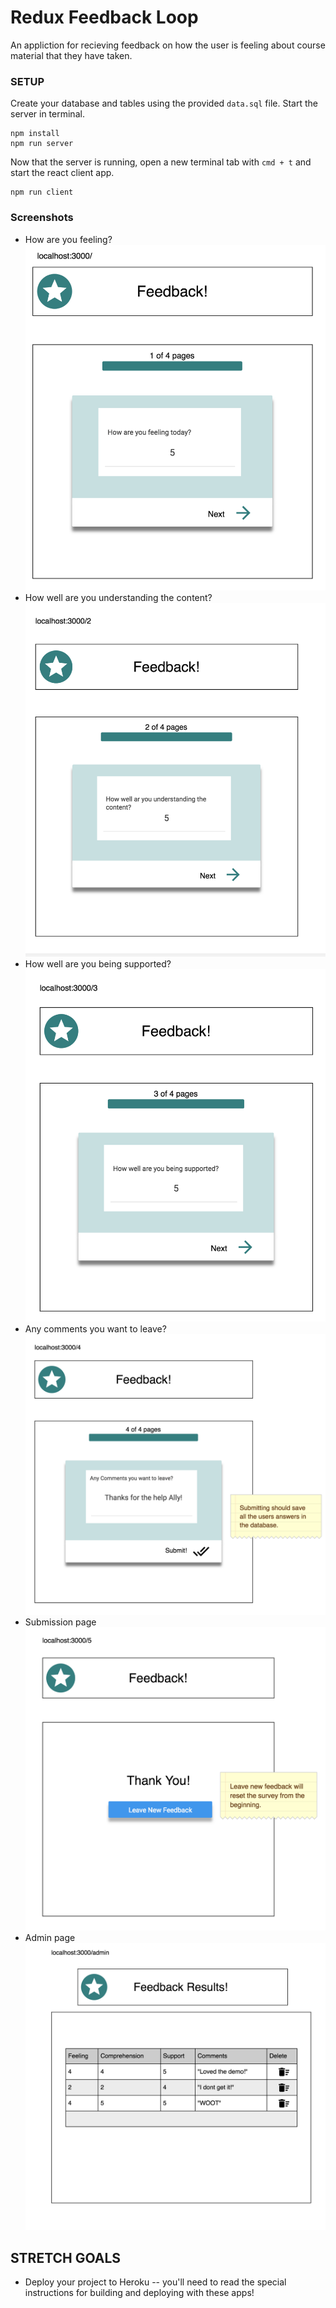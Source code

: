 # Redux Feedback Loop

An appliction for recieving feedback on how the user is feeling about course material that they have taken.

### SETUP

Create your database and tables using the provided `data.sql` file. Start the server in terminal.

```
npm install
npm run server
```

Now that the server is running, open a new terminal tab with `cmd + t` and start the react client app.

```
npm run client
```

### Screenshots
- How are you feeling?
![feeling](wireframes/page-one.png)
- How well are you understanding the content?
![understanding](wireframes/page-two.png)
- How well are you being supported?
![support](wireframes/page-three.png)
- Any comments you want to leave?
![comments](wireframes/page-four.png)
- Submission page
![understanding](wireframes/page-five.png)
- Admin page
![display feedback](wireframes/admin.png)

## STRETCH GOALS

- Deploy your project to Heroku -- you'll need to read the special instructions for building and deploying with these apps! 
